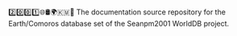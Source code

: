 2️⃣️0️⃣️0️⃣️1️⃣️🌐️🛢️🌍️🇰🇲️📖️ The documentation source repository for the Earth/Comoros database set of the Seanpm2001 WorldDB project. 
